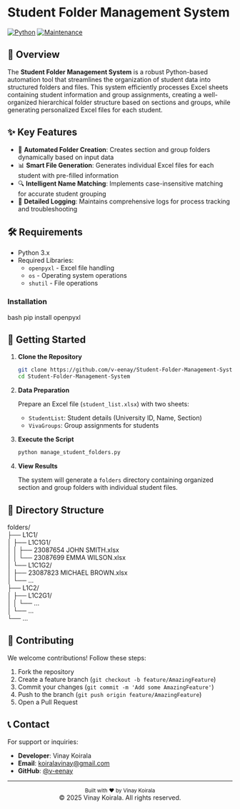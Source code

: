 # Student Folder Management System

[![Python](https://img.shields.io/badge/python-3.x-blue.svg)](https://www.python.org/)
[![Maintenance](https://img.shields.io/badge/Maintained%3F-yes-green.svg)](https://github.com/v-eenay/Student-Folder-Management-System/graphs/commit-activity)

## 🎯 Overview

The **Student Folder Management System** is a robust Python-based automation tool that streamlines the organization of student data into structured folders and files. This system efficiently processes Excel sheets containing student information and group assignments, creating a well-organized hierarchical folder structure based on sections and groups, while generating personalized Excel files for each student.

## ✨ Key Features

- 📁 **Automated Folder Creation**: Creates section and group folders dynamically based on input data
- 📊 **Smart File Generation**: Generates individual Excel files for each student with pre-filled information
- 🔍 **Intelligent Name Matching**: Implements case-insensitive matching for accurate student grouping
- 📝 **Detailed Logging**: Maintains comprehensive logs for process tracking and troubleshooting

## 🛠️ Requirements

- Python 3.x
- Required Libraries:
  - `openpyxl` - Excel file handling
  - `os` - Operating system operations
  - `shutil` - File operations

### Installation

bash
pip install openpyxl


## 🚀 Getting Started

1. **Clone the Repository**

   ```bash
   git clone https://github.com/v-eenay/Student-Folder-Management-System.git
   cd Student-Folder-Management-System
   ```

2. **Data Preparation**

   Prepare an Excel file (`student_list.xlsx`) with two sheets:
   - `StudentList`: Student details (University ID, Name, Section)
   - `VivaGroups`: Group assignments for students

3. **Execute the Script**

   ```bash
   python manage_student_folders.py
   ```

4. **View Results**

   The system will generate a `folders` directory containing organized section and group folders with individual student files.

## 📂 Directory Structure


folders/<br>
├── L1C1/<br>
│   ├── L1C1G1/<br>
│   │   ├── 23087654 JOHN SMITH.xlsx<br>
│   │   └── 23087699 EMMA WILSON.xlsx<br>
│   └── L1C1G2/<br>
│       ├── 23087823 MICHAEL BROWN.xlsx<br>
│       └── ...<br>
├── L1C2/<br>
│   ├── L1C2G1/<br>
│   │   └── ...<br>
│   └── ...<br>
└── ...<br>

## 🤝 Contributing

We welcome contributions! Follow these steps:

1. Fork the repository
2. Create a feature branch (`git checkout -b feature/AmazingFeature`)
3. Commit your changes (`git commit -m 'Add some AmazingFeature'`)
4. Push to the branch (`git push origin feature/AmazingFeature`)
5. Open a Pull Request


## 📞 Contact

For support or inquiries:

- **Developer**: Vinay Koirala
- **Email**: koiralavinay@gmail.com
- **GitHub**: [@v-eenay](https://github.com/v-eenay)

---

<div align="center">
  <sub>Built with ❤️ by Vinay Koirala</sub>
  <br>
  © 2025 Vinay Koirala. All rights reserved.
</div>